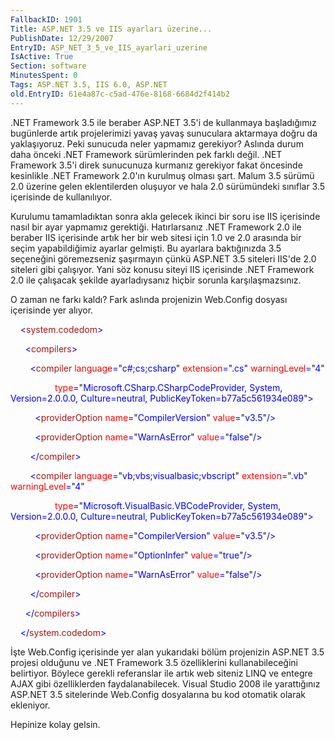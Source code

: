 ```yaml
---
FallbackID: 1901
Title: ASP.NET 3.5 ve IIS ayarları üzerine...
PublishDate: 12/29/2007
EntryID: ASP_NET_3_5_ve_IIS_ayarlari_uzerine
IsActive: True
Section: software
MinutesSpent: 0
Tags: ASP.NET 3.5, IIS 6.0, ASP.NET
old.EntryID: 61e4a87c-c5ad-476e-8168-6684d2f414b2
---
```

.NET Framework 3.5 ile beraber ASP.NET 3.5'i de kullanmaya başladığımız
bugünlerde artık projelerimizi yavaş yavaş sunuculara aktarmaya doğru da
yaklaşıyoruz. Peki sunucuda neler yapmamız gerekiyor? Aslında durum daha
önceki .NET Framework sürümlerinden pek farklı değil. .NET Framework
3.5'i direk sunucunuza kurmanız gerekiyor fakat öncesinde kesinlikle
.NET Framework 2.0'ın kurulmuş olması şart. Malum 3.5 sürümü 2.0 üzerine
gelen eklentilerden oluşuyor ve hala 2.0 sürümündeki sınıflar 3.5
içerisinde de kullanılıyor.

Kurulumu tamamladıktan sonra akla gelecek ikinci bir soru ise IIS
içerisinde nasıl bir ayar yapmamız gerektiği. Hatırlarsanız .NET
Framework 2.0 ile beraber IIS içerisinde artık her bir web sitesi için
1.0 ve 2.0 arasında bir seçim yapabildiğimiz ayarlar gelmişti. Bu
ayarlara baktığınızda 3.5 seçeneğini göremezseniz şaşırmayın çünkü
ASP.NET 3.5 siteleri IIS'de 2.0 siteleri gibi çalışıyor. Yani söz konusu
siteyi IIS içerisinde .NET Framework 2.0 ile çalışacak şekilde
ayarladıysanız hiçbir sorunla karşılaşmazsınız.

O zaman ne farkı kaldı? Fark aslında projenizin Web.Config dosyası
içerisinde yer alıyor.

<span style="color: blue;">    \<</span><span
style="color: #a31515;">system.codedom</span><span
style="color: blue;">\></span>

<span style="color: blue;">      \<</span><span
style="color: #a31515;">compilers</span><span
style="color: blue;">\></span>

<span style="color: blue;">        \<</span><span
style="color: #a31515;">compiler</span><span style="color: blue;">
</span><span style="color: red;">language</span><span
style="color: blue;">=</span>"<span
style="color: blue;">c\#;cs;csharp</span>"<span style="color: blue;">
</span><span style="color: red;">extension</span><span
style="color: blue;">=</span>"<span
style="color: blue;">.cs</span>"<span style="color: blue;"> </span><span
style="color: red;">warningLevel</span><span
style="color: blue;">=</span>"<span style="color: blue;">4</span>"

<span style="color: blue;">                  </span><span
style="color: red;">type</span><span style="color: blue;">=</span>"<span
style="color: blue;">Microsoft.CSharp.CSharpCodeProvider, System,
Version=2.0.0.0, Culture=neutral,
PublicKeyToken=b77a5c561934e089</span>"<span
style="color: blue;">\></span>

<span style="color: blue;">          \<</span><span
style="color: #a31515;">providerOption</span><span style="color: blue;">
</span><span style="color: red;">name</span><span
style="color: blue;">=</span>"<span
style="color: blue;">CompilerVersion</span>"<span style="color: blue;">
</span><span style="color: red;">value</span><span
style="color: blue;">=</span>"<span
style="color: blue;">v3.5</span>"<span style="color: blue;">/\></span>

<span style="color: blue;">          \<</span><span
style="color: #a31515;">providerOption</span><span style="color: blue;">
</span><span style="color: red;">name</span><span
style="color: blue;">=</span>"<span
style="color: blue;">WarnAsError</span>"<span style="color: blue;">
</span><span style="color: red;">value</span><span
style="color: blue;">=</span>"<span
style="color: blue;">false</span>"<span style="color: blue;">/\></span>

<span style="color: blue;">        \</</span><span
style="color: #a31515;">compiler</span><span
style="color: blue;">\></span>

<span style="color: blue;">        \<</span><span
style="color: #a31515;">compiler</span><span style="color: blue;">
</span><span style="color: red;">language</span><span
style="color: blue;">=</span>"<span
style="color: blue;">vb;vbs;visualbasic;vbscript</span>"<span
style="color: blue;"> </span><span
style="color: red;">extension</span><span
style="color: blue;">=</span>"<span
style="color: blue;">.vb</span>"<span style="color: blue;"> </span><span
style="color: red;">warningLevel</span><span
style="color: blue;">=</span>"<span style="color: blue;">4</span>"

<span style="color: blue;">                  </span><span
style="color: red;">type</span><span style="color: blue;">=</span>"<span
style="color: blue;">Microsoft.VisualBasic.VBCodeProvider, System,
Version=2.0.0.0, Culture=neutral,
PublicKeyToken=b77a5c561934e089</span>"<span
style="color: blue;">\></span>

<span style="color: blue;">          \<</span><span
style="color: #a31515;">providerOption</span><span style="color: blue;">
</span><span style="color: red;">name</span><span
style="color: blue;">=</span>"<span
style="color: blue;">CompilerVersion</span>"<span style="color: blue;">
</span><span style="color: red;">value</span><span
style="color: blue;">=</span>"<span
style="color: blue;">v3.5</span>"<span style="color: blue;">/\></span>

<span style="color: blue;">          \<</span><span
style="color: #a31515;">providerOption</span><span style="color: blue;">
</span><span style="color: red;">name</span><span
style="color: blue;">=</span>"<span
style="color: blue;">OptionInfer</span>"<span style="color: blue;">
</span><span style="color: red;">value</span><span
style="color: blue;">=</span>"<span
style="color: blue;">true</span>"<span style="color: blue;">/\></span>

<span style="color: blue;">          \<</span><span
style="color: #a31515;">providerOption</span><span style="color: blue;">
</span><span style="color: red;">name</span><span
style="color: blue;">=</span>"<span
style="color: blue;">WarnAsError</span>"<span style="color: blue;">
</span><span style="color: red;">value</span><span
style="color: blue;">=</span>"<span
style="color: blue;">false</span>"<span style="color: blue;">/\></span>

<span style="color: blue;">        \</</span><span
style="color: #a31515;">compiler</span><span
style="color: blue;">\></span>

<span style="color: blue;">      \</</span><span
style="color: #a31515;">compilers</span><span
style="color: blue;">\></span>

<span style="color: blue;">    \</</span><span
style="color: #a31515;">system.codedom</span><span
style="color: blue;">\></span>

İşte Web.Config içerisinde yer alan yukarıdaki bölüm projenizin ASP.NET
3.5 projesi olduğunu ve .NET Framework 3.5 özelliklerini
kullanabileceğini belirtiyor. Böylece gerekli referanslar ile artık web
siteniz LINQ ve entegre AJAX gibi özelliklerden faydalanabilecek. Visual
Studio 2008 ile yarattığınız ASP.NET 3.5 sitelerinde Web.Config
dosyalarına bu kod otomatik olarak ekleniyor.

Hepinize kolay gelsin.


